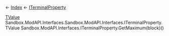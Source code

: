 ← [Index](Api-Index) ← [ITerminalProperty<TValue>](Sandbox.ModAPI.Interfaces.ITerminalProperty`1)

[TValue]() Sandbox.ModAPI.Interfaces.Sandbox.ModAPI.Interfaces.ITerminalProperty<TValue>.TValue Sandbox.ModAPI.Interfaces.ITerminalProperty<TValue>.GetMaximum(block)()